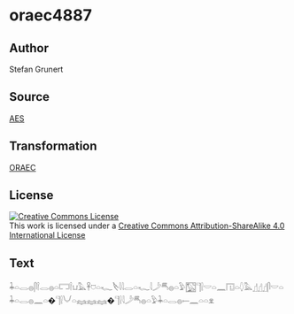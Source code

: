 # oraec4887

## Author

Stefan Grunert

## Source

[AES](https://github.com/simondschweitzer/aes)

## Transformation

[ORAEC](https://oraec.github.io/)

## License

<a rel="license" href="http://creativecommons.org/licenses/by-sa/4.0/"><img alt="Creative Commons License" style="border-width:0" src="https://i.creativecommons.org/l/by-sa/4.0/88x31.png" /></a><br />This work is licensed under a <a rel="license" href="http://creativecommons.org/licenses/by-sa/4.0/">Creative Commons Attribution-ShareAlike 4.0 International License</a>

## Text

𓇓𓏏𓂋𓐍𓋴𓌉𓂋𓐍𓏏𓉐𓌉𓂓𓅓𓋹𓈞𓏏𓆑𓌸𓇋𓇋𓂋𓏏𓆑𓇋𓌳𓄪𓐍𓏏𓅱𓉡𓊹𓍛𓎟𓏏𓈖𓉔𓏏𓆭𓅓𓊨𓊨𓊨𓋴𓎟𓏏𓇓𓏏𓂋𓐍𓈖𓏏�𓊹𓍛𓄋𓏏𓈐𓈐𓈐�𓊹𓍛𓇋𓌳𓄪𓐍𓏏𓅱𓇓𓏏𓂋𓐍𓍿𓈖𓏏𓏏𓁷<br>
